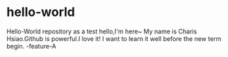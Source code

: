 # hello-world
Hello-World repository as a test
hello,I'm here~ My name is Charis Hsiao.Github is powerful.I love it!
I want to learn it well before the new term begin.
-feature-A

